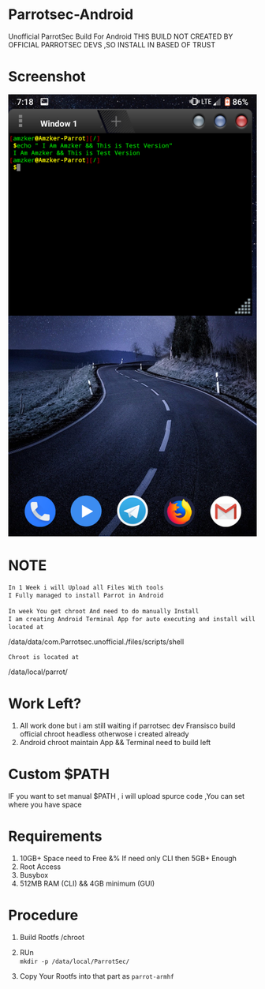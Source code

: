 
# Parrotsec-Android
Unofficial ParrotSec Build For Android 
THIS BUILD NOT CREATED BY OFFICIAL PARROTSEC DEVS ,SO INSTALL IN BASED OF TRUST

# Screenshot
![screenshot](https://github.com/amzker/Parrotsec-Android/blob/master/Screenshot_Quickstep_20190226-071844.png)





# NOTE 
      
    In 1 Week i will Upload all Files With tools 
    I Fully managed to install Parrot in Android 

    In week You get chroot And need to do manually Install
    I am creating Android Terminal App for auto executing and install will located at
   
 /data/data/com.Parrotsec.unofficial./files/scripts/shell
 
    Chroot is located at 
    
 /data/local/parrot/


# Work Left? 

1) All work done but i am still waiting if parrotsec dev Fransisco build official chroot headless otherwose i created already 
2) Android chroot maintain App && Terminal need to build left 

# Custom $PATH 
IF you want to set manual $PATH , i will upload spurce code ,You can set where you have space


# Requirements 

1) 10GB+ Space need to Free &% If need only CLI then 5GB+ Enough
2) Root Access
3) Busybox 
4) 512MB RAM (CLI) && 4GB minimum (GUI)

# Procedure 
1) Build Rootfs /chroot 
2) RUn  
        `mkdir -p /data/local/ParrotSec/`
        
3) Copy Your Rootfs into that part as `parrot-armhf` 



